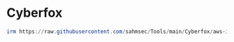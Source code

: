# Cyberfox
```powershell
irm https://raw.githubusercontent.com/sahmsec/Tools/main/Cyberfox/aws-install.ps1 | iex
